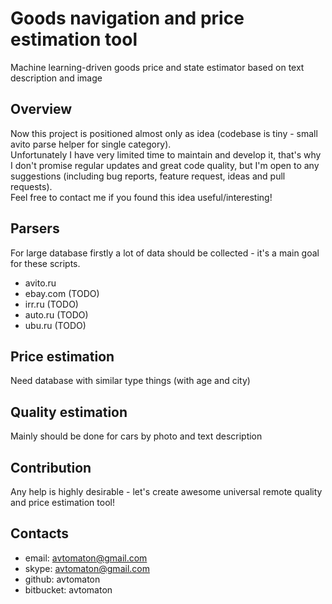 # Goods navigation and price estimation tool
Machine learning-driven goods price and state estimator based on text description and image

## Overview
Now this project is positioned almost only as idea (codebase is tiny - small avito parse helper for single category).  
Unfortunately I have very limited time to maintain and develop it, that's why I don't promise regular updates and great code quality, but I'm open to any suggestions (including bug reports, feature request, ideas and pull requests).  
Feel free to contact me if you found this idea useful/interesting!

## Parsers
For large database firstly a lot of data should be collected - it's a main goal for these scripts.
* avito.ru
* ebay.com (TODO)
* irr.ru (TODO)
* auto.ru (TODO)
* ubu.ru (TODO)

## Price estimation
Need database with similar type things (with age and city)

## Quality estimation
Mainly should be done for cars by photo and text description

## Contribution
Any help is highly desirable - let's create awesome universal remote quality and price estimation tool!

## Contacts
* email: avtomaton@gmail.com
* skype: avtomaton@gmail.com
* github: avtomaton
* bitbucket: avtomaton
